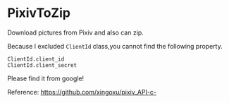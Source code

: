 # PixivToZip
Download pictures from Pixiv and also can zip.

Because I excluded `ClientId` class,you cannot find the following property.

    ClientId.client_id
    ClientId.client_secret

Please find it from google!

Reference: https://github.com/xingoxu/pixiv_API-c-
